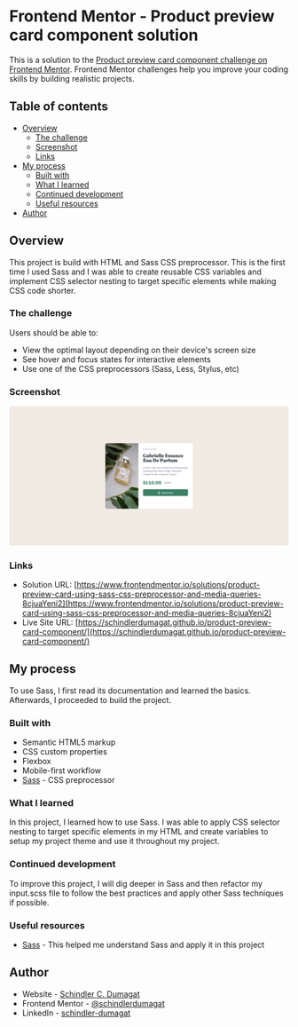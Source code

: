 # Frontend Mentor - Product preview card component solution

This is a solution to the [Product preview card component challenge on Frontend Mentor](https://www.frontendmentor.io/challenges/product-preview-card-component-GO7UmttRfa). Frontend Mentor challenges help you improve your coding skills by building realistic projects. 

## Table of contents

- [Overview](#overview)
  - [The challenge](#the-challenge)
  - [Screenshot](#screenshot)
  - [Links](#links)
- [My process](#my-process)
  - [Built with](#built-with)
  - [What I learned](#what-i-learned)
  - [Continued development](#continued-development)
  - [Useful resources](#useful-resources)
- [Author](#author)

## Overview

  This project is build with HTML and Sass CSS preprocessor. This is the first time I used Sass and I was able to create reusable CSS variables and implement CSS selector nesting to target specific elements while making CSS code shorter.

### The challenge

Users should be able to:

- View the optimal layout depending on their device's screen size
- See hover and focus states for interactive elements
- Use one of the CSS preprocessors (Sass, Less, Stylus, etc)

### Screenshot

![](./product-preview-card-component.png)

### Links

- Solution URL: [https://www.frontendmentor.io/solutions/product-preview-card-using-sass-css-preprocessor-and-media-queries-8cjuaYeni2](https://www.frontendmentor.io/solutions/product-preview-card-using-sass-css-preprocessor-and-media-queries-8cjuaYeni2)
- Live Site URL: [https://schindlerdumagat.github.io/product-preview-card-component/](https://schindlerdumagat.github.io/product-preview-card-component/)

## My process

To use Sass, I first read its documentation and learned the basics. Afterwards, I proceeded to build the project.

### Built with

- Semantic HTML5 markup
- CSS custom properties
- Flexbox
- Mobile-first workflow
- [Sass](https://sass-lang.com/) - CSS preprocessor

### What I learned

In this project, I learned how to use Sass. I was able to apply CSS selector nesting to target specific elements in my HTML and create variables to setup my project theme and use it throughout my project.

### Continued development

To improve this project, I will dig deeper in Sass and then refactor my input.scss file to follow the best practices and apply other Sass techniques if possible.

### Useful resources

- [Sass](https://sass-lang.com/) - This helped me understand Sass and apply it in this project

## Author

- Website - [Schindler C. Dumagat](https://schindlerdumagat.github.io/webportfolio/)
- Frontend Mentor - [@schindlerdumagat](https://www.frontendmentor.io/solutions/product-preview-card-using-sass-css-preprocessor-and-media-queries-8cjuaYeni2)
- LinkedIn - [schindler-dumagat](https://www.linkedin.com/in/schindler-dumagat-015238230/)
